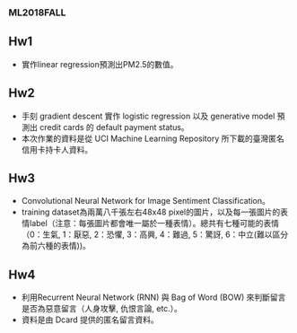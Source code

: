 ### ML2018FALL

## Hw1
* 實作linear regression預測出PM2.5的數值。
## Hw2
* 手刻 gradient descent 實作 logistic regression 以及 generative model 預測出 credit cards 的 default payment status。
* 本次作業的資料是從 UCI Machine Learning Repository 所下載的臺灣匿名信用卡持卡人資料。
## Hw3
* Convolutional Neural Network for Image Sentiment Classification。
* training dataset為兩萬八千張左右48x48 pixel的圖片，以及每一張圖片的表情label（注意：每張圖片都會唯一屬於一種表情）。總共有七種可能的表情（0：生氣, 1：厭惡, 2：恐懼, 3：高興, 4：難過, 5：驚訝, 6：中立(難以區分為前六種的表情))。
## Hw4
* 利用Recurrent Neural Network (RNN) 與 Bag of Word (BOW) 來判斷留言是否為惡意留言（人身攻擊, 仇恨言論, etc.）。
* 資料是由 Dcard 提供的匿名留言資料。 
